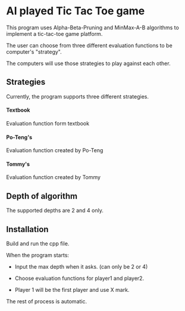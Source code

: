 # AI played Tic Tac Toe game
This program uses Alpha-Beta-Pruning and MinMax-A-B algorithms to implement a tic-tac-toe game platform.

The user can choose from three different evaluation functions to be computer's "strategy". 

The computers will use those strategies to play against each other.


## Strategies
Currently, the program supports three different strategies.

#### Textbook
Evaluation function form textbook

#### Po-Teng's
Evaluation function created by Po-Teng

#### Tommy's
Evaluation function created by Tommy

## Depth of algorithm
The supported depths are 2 and 4 only.


## Installation

Build and run the cpp file.

When the program starts:

- Input the max depth when it asks. (can only be 2 or 4)

- Choose evaluation functions for player1 and player2.

- Player 1 will be the first player and use X mark.

The rest of process is automatic. 

